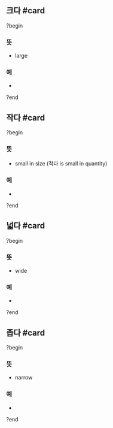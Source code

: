 ## 크다 #card
?begin
### 뜻
- large
### 예
-
<!--SR:!2025-04-04,3,250-->
?end


## 작다 #card
?begin
### 뜻
- small in size (적다 is small in quantity)
### 예
-
?end


## 넓다 #card
?begin
### 뜻
- wide
### 예
-
<!--SR:!2025-04-04,3,250-->
?end


## 좁다 #card
?begin
### 뜻
- narrow
### 예
-
?end

